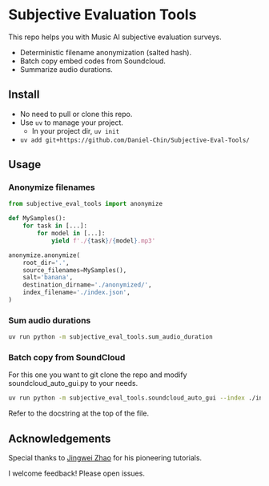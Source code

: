 # Subjective Evaluation Tools
This repo helps you with Music AI subjective evaluation surveys.  
- Deterministic filename anonymization (salted hash).  
- Batch copy embed codes from Soundcloud.  
- Summarize audio durations.  

## Install
- No need to pull or clone this repo.  
- Use `uv` to manage your project. 
  - In your project dir, `uv init`  
- `uv add git+https://github.com/Daniel-Chin/Subjective-Eval-Tools/`  

## Usage
### Anonymize filenames
```python
from subjective_eval_tools import anonymize

def MySamples():
    for task in [...]:
        for model in [...]:
            yield f'./{task}/{model}.mp3'

anonymize.anonymize(
    root_dir='.', 
    source_filenames=MySamples(),
    salt='banana',
    destination_dirname='./anonymized/',
    index_filename='./index.json',
)
```

### Sum audio durations
```bash
uv run python -m subjective_eval_tools.sum_audio_duration
```

### Batch copy from SoundCloud
For this one you want to git clone the repo and modify soundcloud_auto_gui.py to your needs.  
```bash
uv run python -m subjective_eval_tools.soundcloud_auto_gui --index ./index.json
```
Refer to the docstring at the top of the file.  

## Acknowledgements
Special thanks to [Jingwei Zhao](https://github.com/zhaojw1998) for his pioneering tutorials.  

I welcome feedback! Please open issues.  
